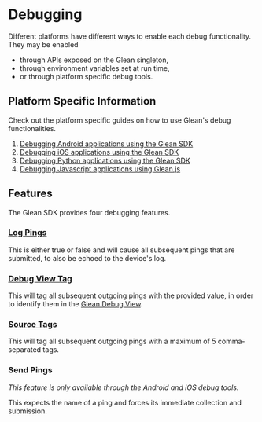 # Debugging

Different platforms have different ways to enable each debug functionality. They may be
enabled

- through APIs exposed on the Glean singleton,
- through environment variables set at run time,
- or through platform specific debug tools.

## Platform Specific Information

Check out the platform specific guides on how to use Glean's debug functionalities.

1. [Debugging Android applications using the Glean SDK](../../user/debugging/android.md)
2. [Debugging iOS applications using the Glean SDK](../../user/debugging/ios.md)
3. [Debugging Python applications using the Glean SDK](../../user/debugging/python.md)
4. [Debugging Javascript applications using Glean.js](../../user/debugging/javascript.md)

## Features

The Glean SDK provides four debugging features.

### [Log Pings](./logPings.md)

This is either true or false and will cause all subsequent pings that are submitted, to also be echoed to the device's log.

### [Debug View Tag](./debugViewTag.md)

This will tag all subsequent outgoing pings with the provided value, in order to identify them in the [Glean Debug View](../../user/debugging/index.html#glean-debug-view).

### [Source Tags](./logPings.md)

This will tag all subsequent outgoing pings with a maximum of 5 comma-separated tags.

### Send Pings

_This feature is only available through the Android and iOS debug tools._

This expects the name of a ping and forces its immediate collection and submission.
